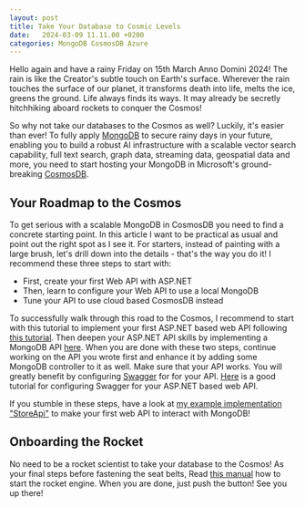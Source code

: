 ```yaml
---
layout: post
title: Take Your Database to Cosmic Levels
date:   2024-03-09 11.11.00 +0200
categories: MongoDB CosmosDB Azure
---
```

Hello again and have a rainy Friday on 15th March Anno Domini 2024! 
The rain is like the Creator's subtle touch on Earth's surface. Wherever the
rain touches the surface of our planet, it transforms death into life,
melts the ice, greens the ground. Life always finds its ways. 
It may already be secretly hitchhiking aboard rockets to conquer the Cosmos!

So why not take our databases to the Cosmos as well? Luckily,
it's easier than ever! To fully apply [MongoDB](https://www.mongodb.com/) to secure rainy days in your future,
enabling you to build a robust AI infrastructure with a scalable vector
search capability, full text search, graph data, streaming data, geospatial data and more,
you need to start hosting your MongoDB in Microsoft's ground-breaking [CosmosDB](https://learn.microsoft.com/en-us/azure/cosmos-db/introduction).

## Your Roadmap to the Cosmos 
To get serious with a scalable MongoDB in CosmosDB you need to find a concrete starting point. In this
article I want to be practical as usual and point out the right spot as I see it. 
For starters, instead of painting with a large brush, let's drill down into the details - that's the way you do it! 
I recommend these three steps to start with:

* First, create your first Web API with ASP.NET
* Then, learn to configure your Web API to use a local MongoDB
* Tune your API to use cloud based CosmosDB instead

To successfully walk through this road to the Cosmos, I recommend to start with this tutorial to implement your first ASP.NET based web API following [this tutorial](https://learn.microsoft.com/en-us/aspnet/core/tutorials/first-web-api?view=aspnetcore-8.0&amp;tabs=visual-studio-code).
Then deepen your ASP.NET API skills by implementing a MongoDB API [here](https://learn.microsoft.com/en-us/aspnet/core/tutorials/first-mongo-app).
When you are done with these two steps, continue working on the API you wrote first and enhance it by adding some MongoDB controller to it as well.
Make sure that your API works. You will greatly benefit by configuring [Swagger](https://swagger.io/) for for your API. [Here](https://learn.microsoft.com/en-us/aspnet/core/tutorials/web-api-help-pages-using-swagger?view=aspnetcore-8.0) is a good tutorial for configuring Swagger for your ASP.NET based web API.

If you stumble in these steps, have a look at [my example implementation "StoreApi"](https://github.com/develprr/StoreApi) to make your first web API to interact with MongoDB!

## Onboarding the Rocket
No need to be a rocket scientist to take your database to the Cosmos! As your final steps before fastening the seat belts, Read [this
manual](https://learn.microsoft.com/en-us/azure/cosmos-db/mongodb/quickstart-dotnet?tabs=azure-cli%2Cwindows) how to start the rocket engine.
When you are done, just push the button! See you up there!


